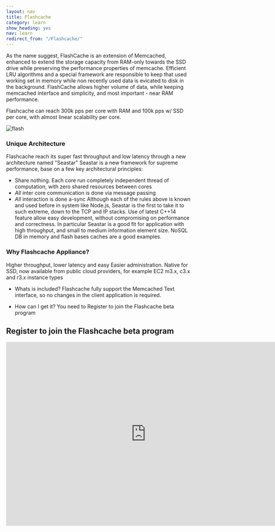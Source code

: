 ```yaml
---
layout: nav
title: Flashcache
category: learn
show_heading: yes
nav: learn
redirect_from: "/Flashcache/"
---
```


As the name suggest, FlashCache is an extension of Memcached, enhanced to extend the storage capacity from RAM-only towards the SSD drive while preserving the performance
properties of memcache. Efficient LRU algorithms and a special framework are responsible
to keep that used working set in memory while non recently used data is evicated to disk in the background. FlashCache allows higher volume of data, while keeping memcached interface and simplicity, and most important - near RAM performance.

Flashcache can reach 300k pps per core with RAM and 100k pps w/ SSD
per core, with almost linear scalability per core.

![flash](images/flash.png)

### Unique Architecture
Flashcache reach its super fast throughput and low latency through a new
architecture named "Seastar"
Seastar is a new framework for supreme performance, base on a
few key architectural principles:


* Share nothing. Each core run completely independent thread of
  computation, with zero shared resources between cores
* *All* inter core communication is done via message passing
* *All* interaction is done a-sync
Although each of the rules above is known and used before in system
like Node.js, Seastar is the first to take it to such extreme, down
to the TCP and IP stacks.
Use of latest C++14 feature allow easy development, without
compromising on performance and correctness.
In particular Seastar is a good fit for application with high throughput, and small to medium information element size. NoSQL DB in memory and flash bases caches are a good examples.

### Why Flashcache Appliance?
Higher  throughput, lower latency and easy Easier administration.
Native for SSD, now available from public cloud providers, for example EC2 m3.x, c3.x and r3.x  instance types

* Whats is included?
Flashcache fully support the Memcached Text interface, so no changes in the client application is required.

* How can I get it?
You need to Register to join the Flashcache beta program

## Register to join the Flashcache beta program
<iframe src="https://docs.google.com/forms/d/19T0QVSXwAcrwGfQYAkdIqcZM9eoWfyaR_YYkdAbcziY/viewform?embedded=true" width="760" height="500" frameborder="0" marginheight="0" marginwidth="0">Loading...</iframe>

